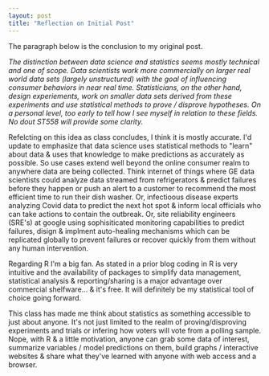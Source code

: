 ```yaml
---
layout: post
title: "Reflection on Initial Post"
---
```

The paragraph below is the conclusion to my original post.

*The distinction between data science and statistics seems mostly technical and one of scope.  Data scientists work more commercially on larger real world data sets (largely unstructured) with the goal of influencing consumer behaviors in near real time. Statisticians, on the other hand, design experiements, work on smaller data sets derived from these experiments and use statistical methods to prove / disprove hypotheses.  On a personal level, too early to tell how I see myself in relation to these fields.  No dout ST558 will provide some clarity.*

Refelcting on this idea as class concludes, I think it is mostly accurate.  I'd update to emphasize that data science uses statistical methods to "learn" about data & uses that knowledge to make predictions as accurately as possible.  So use cases extend well beyond the online consumer realm to anywhere data are being collected. Think internet of things where GE data scientists could analyze data streamed from refrigerators & predict failures before they happen or push an alert to a customer to recommend the most efficient time to run their dish washer. Or, infectioous disease experts analyzing Covid data to predict the next hot spot & inform local officials who can take actions to contain the outbreak.  Or, site reliability engineers (SRE's) at google using sophisiticated monitoring capabilities to predict failures, disign & implment auto-healing mechanisms which can be replicated globally to prevent failures or recover quickly from them without any human intervention.

Regarding R I'm a big fan.  As stated in a prior blog coding in R is very intuitive and the availability of packages to simplify data management, statistical analysis & reporting/sharing is a major advantage over commercial shelfware... & it's free.  It will definitely be my statistical tool of choice going forward.  

This class has made me think about statistics as something accessible to just about anyone.   It's not just limited to the realm of proving/disproving experiments and trials or infering how voters will vote from a polling sample.  Nope, with R & a little motivation, anyone can grab some data of interest, summarize variables / model predictions on them, build graphs / interactive websites & share what they've learned with anyone with web access and a browser.

